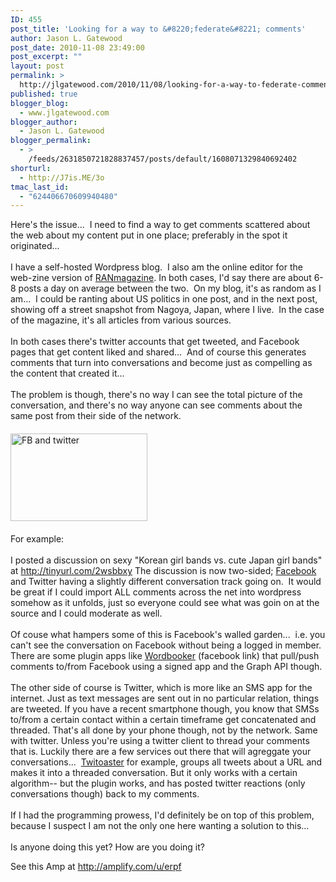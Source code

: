 ```yaml
---
ID: 455
post_title: 'Looking for a way to &#8220;federate&#8221; comments'
author: Jason L. Gatewood
post_date: 2010-11-08 23:49:00
post_excerpt: ""
layout: post
permalink: >
  http://jlgatewood.com/2010/11/08/looking-for-a-way-to-federate-comments/
published: true
blogger_blog:
  - www.jlgatewood.com
blogger_author:
  - Jason L. Gatewood
blogger_permalink:
  - >
    /feeds/2631850721828837457/posts/default/1608071329840692402
shorturl:
  - http://J7is.ME/3o
tmac_last_id:
  - "624406670609940480"
---
```

Here's the issue...  I need to find a way to get comments scattered about the web about my content put in one place; preferably in the spot it originated...<br /><br />I have a self-hosted Wordpress blog.  I also am the online editor for the web-zine version of <a href="http://www.ranmagazine.com" target="_blank">RANmagazine</a>. In both cases, I'd say there are about 6-8 posts a day on average between the two.  On my blog, it's as random as I am...  I could be ranting about US politics in one post, and in the next post, showing off a street snapshot from Nagoya, Japan, where I live.  In the case of the magazine, it's all articles from various sources.<br /><br />In both cases there's twitter accounts that get tweeted, and Facebook pages that get content liked and shared...  And of course this generates comments that turn into conversations and become just as compelling as the content that created it...<br /><br />The problem is though, there's no way I can see the total picture of the conversation, and there's no way anyone can see comments about the same post from their side of the network.<br /><br /><img class="alignright" style="margin-top: 3px; margin-bottom: 3px;" title="FB and twitter" src="http://www.jlgatewood.com/wp-content/uploads/2012/01/u5CUY.jpg" alt="FB and twitter" width="219" height="140" /><br /><br />For example:<br /><br />I posted a discussion on sexy "Korean girl bands vs. cute Japan girl bands" at <a title="J vs. K: Sexy vs. Cute | JLG.j7" href="http://www.jlgatewood.com/2010/11/j-vs-k-sexy-vs-cute.html/">http://tinyurl.com/2wsbbxy</a> The discussion is now two-sided; <a href="http://www.facebook.com/posts/493456990498" target="_blank">Facebook</a> and Twitter having a slightly different conversation track going on.  It would be great if I could import ALL comments across the net into wordpress somehow as it unfolds, just so everyone could see what was goin on at the source and I could moderate as well.<br /><br />Of couse what hampers some of this is Facebook's walled garden...  i.e. you can't see the conversation on Facebook without being a logged in member. There are some plugin apps like <a href="http://www.facebook.com/Wordbooker" target="_blank">Wordbooker</a> (facebook link) that pull/push comments to/from Facebook using a signed app and the Graph API though.<br /><br />The other side of course is Twitter, which is more like an SMS app for the internet. Just as text messages are sent out in no particular relation, things are tweeted. If you have a recent smartphone though, you know that SMSs to/from a certain contact within a certain timeframe get concatenated and threaded. That's all done by your phone though, not by the network. Same with twitter. Unless you're using a twitter client to thread your comments that is. Luckily there are a few services out there that will agreggate your conversations...  <a href="http://twitoaster.com/" target="_blank">Twitoaster</a> for example, groups all tweets about a URL and makes it into a threaded conversation. But it only works with a certain algorithm-- but the plugin works, and has posted twitter reactions (only conversations though) back to my comments.<br /><br />If I had the programming prowess, I'd definitely be on top of this problem, because I suspect I am not the only one here wanting a solution to this...<br /><br />Is anyone doing this yet? How are you doing it?<br /><div>See this Amp at <a href="http://amplify.com/u/erpf">http://amplify.com/u/erpf</a></div>